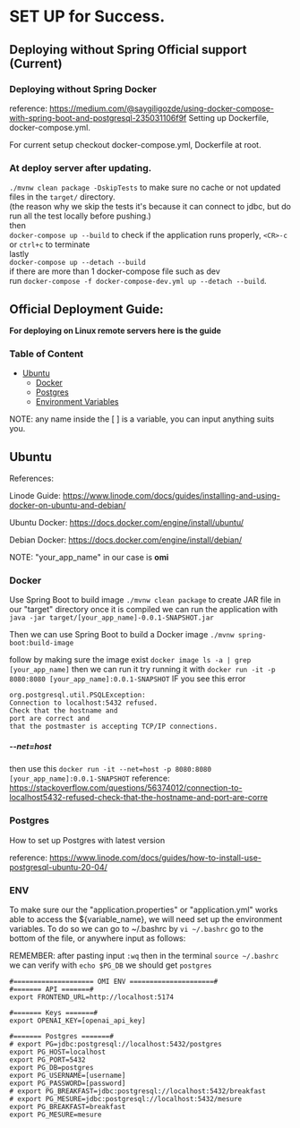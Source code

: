 # SET UP for Success.

## Deploying without Spring Official support (Current)
### Deploying without Spring Docker
reference: https://medium.com/@saygiligozde/using-docker-compose-with-spring-boot-and-postgresql-235031106f9f
Setting up Dockerfile, docker-compose.yml.

For current setup checkout docker-compose.yml, Dockerfile at root.

### At deploy server after updating.
`./mvnw clean package -DskipTests` to make sure no cache or not updated files in the `target/` directory.\
(the reason why we skip the tests it's because it can connect to jdbc, but do run all the test locally before pushing.)\
then\
`docker-compose up --build` to check if the application runs properly, `<CR>-c` or `ctrl+c` to terminate\
lastly\
`docker-compose up --detach --build`\
if there are more than 1 docker-compose file such as dev\
run `docker-compose -f docker-compose-dev.yml up --detach --build`.

## Official Deployment Guide:
**For deploying on Linux remote servers here is the guide**
### Table of Content
- [Ubuntu](#ubuntu)
  - [Docker](#docker)
  - [Postgres](#postgres-)
  - [Environment Variables](#env)
   
NOTE: any name inside the [  ] is a variable, you can input anything suits you.

## Ubuntu 

References:

Linode Guide: https://www.linode.com/docs/guides/installing-and-using-docker-on-ubuntu-and-debian/

Ubuntu Docker: https://docs.docker.com/engine/install/ubuntu/

Debian Docker: https://docs.docker.com/engine/install/debian/


NOTE:  "your_app_name" in our case is  **omi**

### Docker
Use Spring Boot to build image
`./mvnw clean package` to create JAR file in our "target" directory
once it is compiled we can run the application with `java -jar target/[your_app_name]-0.0.1-SNAPSHOT.jar`

Then we can use Spring Boot to build a Docker image
`./mvnw spring-boot:build-image`


follow by making sure the image exist `docker image ls -a | grep [your_app_name]` 
then we can run it try running it with `docker run -it -p 8080:8080 [your_app_name]:0.0.1-SNAPSHOT` IF you see this error 

```
org.postgresql.util.PSQLException: 
Connection to localhost:5432 refused. 
Check that the hostname and 
port are correct and 
that the postmaster is accepting TCP/IP connections.
```
#####  --net=host 
then use this  `docker run -it --net=host -p 8080:8080 [your_app_name]:0.0.1-SNAPSHOT`
reference: https://stackoverflow.com/questions/56374012/connection-to-localhost5432-refused-check-that-the-hostname-and-port-are-corre

### Postgres 
How to set up Postgres with latest version

reference: https://www.linode.com/docs/guides/how-to-install-use-postgresql-ubuntu-20-04/

### ENV
To make sure our the "application.properties" or "application.yml" works able to access the ${variable_name}, we will need set up the environment variables.
To do so we can go to ~/.bashrc by `vi ~/.bashrc` go to the bottom of the file, or anywhere input as follows:

REMEMBER: after pasting input `:wq` then in the terminal `source ~/.bashrc`
we can verify with `echo $PG_DB` we should get `postgres`
```.bashrc
#==================== OMI ENV =====================#
#======= API =======#
export FRONTEND_URL=http://localhost:5174

#======= Keys =======#
export OPENAI_KEY=[openai_api_key]

#======= Postgres =======#
# export PG=jdbc:postgresql://localhost:5432/postgres
export PG_HOST=localhost
export PG_PORT=5432
export PG_DB=postgres
export PG_USERNAME=[username]
export PG_PASSWORD=[password]
# export PG_BREAKFAST=jdbc:postgresql://localhost:5432/breakfast
# export PG_MESURE=jdbc:postgresql://localhost:5432/mesure
export PG_BREAKFAST=breakfast
export PG_MESURE=mesure
```

